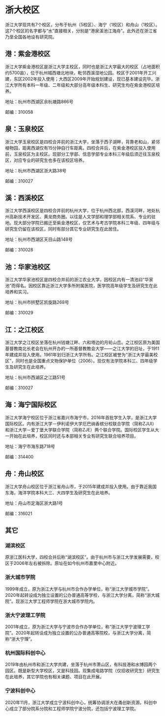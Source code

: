 # 浙大校区

浙江大学现共有7个校区，分布于杭州（5校区）、海宁（1校区）和舟山（1校区）。这7个校区的名字都与“水”直接相关，分别是“港泉溪池江海舟”。此外还在浙江省乃至全国各地设有研究院。

## 港：紫金港校区

浙江大学紫金港校区是浙江大学主校区，同时也是浙江大学最大的校区（占地面积约5700亩），位于杭州城西塘北地块，毗邻西溪湿地公园。校区于2001年开工兴建，东区2002年投入使用；大西区2009年开始规划建设，现已基本建设完毕。浙江大学所有本科一年级、二年级和大部分高年级本科生、研究生均在紫金港校区培养。

地址：杭州市西湖区余杭塘路866号

邮编：310058

## 泉：玉泉校区

浙江大学玉泉校区是四校合并前的浙江大学，坐落于西子湖畔，背靠老和山，紧邻植物园，距离西湖仅有15分钟自行车距离。四校合并后，在紫金港校区投入使用前，玉泉校区为主校区。现部分工学部、信息学部专业本科三年级后须迁往玉泉校区，对应专业的研究生也多在该校区培养。

地址：杭州市西湖区浙大路38号

邮编：310027

## 溪：西溪校区

浙江大学西溪校区是四校合并前的杭州大学，位于杭州西北部，西溪河畔，地处杭州高新技术开发区、黄龙商务圈。以往是人文学部和理学部相关院系、专业的驻地。现大部分学院已搬迁至紫金港校区，仅艺术与考古学院本科三年级、四年级与研究生仍留在该校区，同时有部分其它专业研究生在此居住。

地址：杭州市西湖区天目山路148号

邮编：310028

## 池：华家池校区

浙江大学华家池校区是四校合并前的浙江农业大学，因校区内有一清池曰“华家池”而得名。因校区靠近浙江大学多所附属医院，医学院高年级学生及研究生在此培养和实习。

地址：杭州市拱墅区凯旋路268号

邮编：310029

## 江：之江校区

浙江大学之江校区坐落在杭州钱塘江畔、六和塔边的月轮山峦。之江校区原为美国基督教南北长老会在杭州开办的一所基督教教会大学——之江大学的旧址，于1911年建成并投入使用。1961年划归浙江大学所有。之江校区被誉为“浙江大学最美校区”，同时也是全国重点文物保护单位（2006）。现仅有法学院本科三、四年级学生及研究生在此培养。

地址：杭州市西湖区之江路51号

邮编：310027

## 海：海宁国际校区

浙江大学海宁校区位于浙江省嘉兴市海宁市，2016年首批学生入学，是浙江大学国际校区。内有浙江大学－伊利诺伊大学厄巴纳香槟分校联合学院（简称ZJUI）和浙江大学－爱丁堡大学联合学院（简称ZJE）两个联合学院。国际校区学生从大一开始在此培养，校区同时还与本部相关专业有研究生联合培养项目。

地址：海宁市海东路718号

邮编：314400

## 舟：舟山校区

浙江大学舟山校区位于浙江省舟山市，于2015年建成并投入使用。由于靠近我国东海，海洋学院本科大三、大四学生及研究生在此培养。

地址：舟山市定海区浙大路1号

邮编：316021

## 其它

### 湖滨校区

原浙江医科大学，四校合并后称“湖滨校区”。由于杭州市与浙江大学发展需要，校区于2006年左右被拆除。原址在如今杭州市嘉里中心附近。

### 浙大城市学院

1999年成立，原为浙江大学与杭州市合作办学单位，称“浙江大学城市学院”。2020年起转设成为独立设置的公办普通高等学校，与浙江大学分离，简称“浙大城院”。现浙江大学工程师学院在浙大城市学院内。

### 浙大宁波理工学院

2001年成立，原为浙江大学与宁波市合作办学单位，称“浙江大学宁波理工学院”。2020年起转设成为独立设置的公办普通高等院校，与浙江大学分离，简称“浙大宁理”。

### 杭州国际科创中心

2019年由杭州市和浙江大学共建，坐落于杭州市萧山区，有科技港和水博园两个园区。既是新型大学校区，又是科技园。现集成电路学院（仅招收研究生）研究生在此培养，其它学院也有相关课题、项目在此开展。

### 宁波科创中心

2020年11月，浙江大学成立宁波科创中心，统筹协调浙大在甬创新资源。科创中心成立了部分院系分院和工程师学院宁波分院，还包括宁波理工学院。
